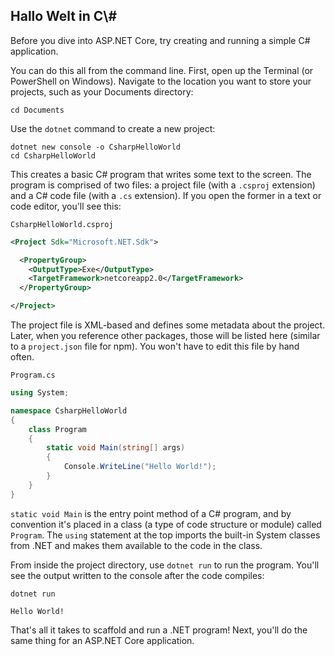 ## Hallo Welt in C\\#

Before you dive into ASP.NET Core, try creating and running a simple C\# application.

You can do this all from the command line. First, open up the Terminal \(or PowerShell on Windows\). Navigate to the location you want to store your projects, such as your Documents directory:

```
cd Documents
```

Use the `dotnet` command to create a new project:

```
dotnet new console -o CsharpHelloWorld
cd CsharpHelloWorld
```

This creates a basic C\# program that writes some text to the screen. The program is comprised of two files: a project file \(with a `.csproj` extension\) and a C\# code file \(with a `.cs` extension\). If you open the former in a text or code editor, you'll see this:

`CsharpHelloWorld.csproj`

```xml
<Project Sdk="Microsoft.NET.Sdk">

  <PropertyGroup>
    <OutputType>Exe</OutputType>
    <TargetFramework>netcoreapp2.0</TargetFramework>
  </PropertyGroup>

</Project>
```

The project file is XML-based and defines some metadata about the project. Later, when you reference other packages, those will be listed here \(similar to a `project.json` file for npm\). You won't have to edit this file by hand often.

`Program.cs`

```csharp
using System;

namespace CsharpHelloWorld
{
    class Program
    {
        static void Main(string[] args)
        {
            Console.WriteLine("Hello World!");
        }
    }
}
```

`static void Main` is the entry point method of a C\# program, and by convention it's placed in a class \(a type of code structure or module\) called `Program`. The `using` statement at the top imports the built-in System classes from .NET and makes them available to the code in the class.

From inside the project directory, use `dotnet run` to run the program. You'll see the output written to the console after the code compiles:

```
dotnet run

Hello World!
```

That's all it takes to scaffold and run a .NET program! Next, you'll do the same thing for an ASP.NET Core application.


